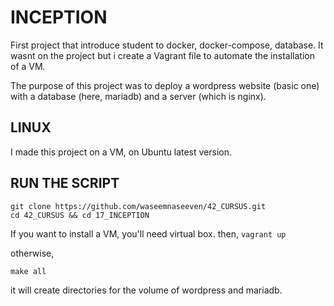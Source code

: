 # INCEPTION

First project that introduce student to docker, docker-compose, database. It wasnt on the project but i create a Vagrant file to automate the installation of a VM. 

The purpose of this project was to deploy a wordpress website (basic one) with a database (here, mariadb) and a server (which is nginx). 

## LINUX

I made this project on a VM, on Ubuntu latest version.

## RUN THE SCRIPT

```
git clone https://github.com/waseemnaseeven/42_CURSUS.git
cd 42_CURSUS && cd 17_INCEPTION
```

If you want to install a VM, you'll need virtual box. 
then, `vagrant up`

otherwise, 

```
make all
```

it will create directories for the volume of wordpress and mariadb.

